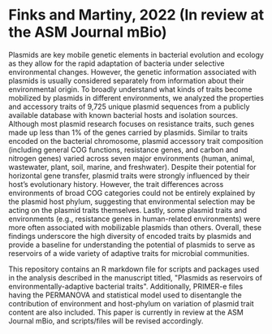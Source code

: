 # Finks and Martiny, 2022 (In review at the ASM Journal mBio)

Plasmids are key mobile genetic elements in bacterial evolution and ecology as they allow for the rapid adaptation of bacteria under selective environmental changes. However, the genetic information associated with plasmids is usually considered separately from information about their environmental origin. To broadly understand what kinds of traits become mobilized by plasmids in different environments, we analyzed the properties and accessory traits of 9,725 unique plasmid sequences from a publicly available database with known bacterial hosts and isolation sources. Although most plasmid research focuses on resistance traits, such genes made up less than 1% of the genes carried by plasmids. Similar to traits encoded on the bacterial chromosome, plasmid accessory trait composition (including general COG functions, resistance genes, and carbon and nitrogen genes) varied across seven major environments (human, animal, wastewater, plant, soil, marine, and freshwater). Despite their potential for horizontal gene transfer, plasmid traits were strongly influenced by their host’s evolutionary history. However, the trait differences across environments of broad COG categories could not be entirely explained by the plasmid host phylum, suggesting that environmental selection may be acting on the plasmid traits themselves. Lastly, some plasmid traits and environments (e.g., resistance genes in human-related environments) were more often associated with mobilizable plasmids than others. Overall, these findings underscore the high diversity of encoded traits by plasmids and provide a baseline for understanding the potential of plasmids to serve as reservoirs of a wide variety of adaptive traits for microbial communities.

This repository contains an R markdown file for scripts and packages used in the analysis described in the manuscript titled, "Plasmids as reservoirs of environmentally-adaptive bacterial traits". Additionally, PRIMER-e files having the PERMANOVA and statistical model used to disentangle the contribution of environment and host-phylum on variation of plasmid trait content are also included. This paper is currently in review at the ASM Journal mBio, and scripts/files will be revised accordingly.
